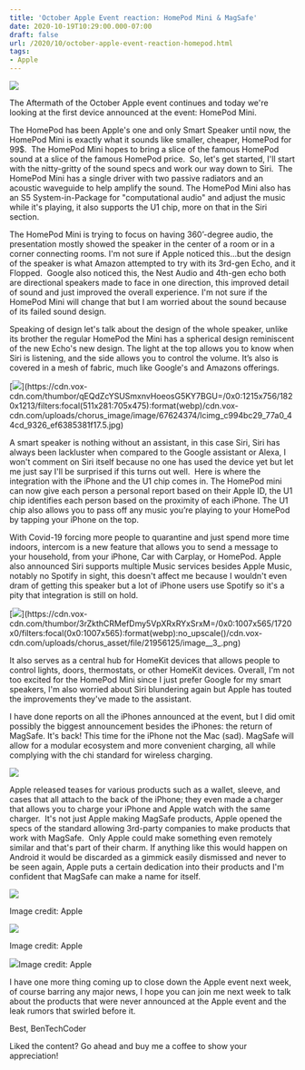 ```yaml
---
title: 'October Apple Event reaction: HomePod Mini & MagSafe'
date: 2020-10-19T10:29:00.000-07:00
draft: false
url: /2020/10/october-apple-event-reaction-homepod.html
tags: 
- Apple
---
```


[![](https://1.bp.blogspot.com/-_opYSSkREP8/X4y4CBh3EZI/AAAAAAAAKoo/YbaX4Umo5cM3_kz_JtEarJEWeAEZnU7EACNcBGAsYHQ/w279-h279/Apple_homepod-mini-white-siri_10132020_inline.jpg.large.jpg)](https://1.bp.blogspot.com/-_opYSSkREP8/X4y4CBh3EZI/AAAAAAAAKoo/YbaX4Umo5cM3_kz_JtEarJEWeAEZnU7EACNcBGAsYHQ/s653/Apple_homepod-mini-white-siri_10132020_inline.jpg.large.jpg)

The Aftermath of the October Apple event continues and today we're looking at the first device announced at the event: HomePod Mini.  

The HomePod has been Apple's one and only Smart Speaker until now, the HomePod Mini is exactly what it sounds like smaller, cheaper, HomePod for 99$.  The HomePod Mini hopes to bring a slice of the famous HomePod sound at a slice of the famous HomePod price.  So, let's get started, I'll start with the nitty-gritty of the sound specs and work our way down to Siri.  The HomePod Mini has a single driver with two passive radiators and an acoustic waveguide to help amplify the sound. The HomePod Mini also has an S5 System-in-Package for "computational audio" and adjust the music while it's playing, it also supports the U1 chip, more on that in the Siri section.  

The HomePod Mini is trying to focus on having 360’-degree audio, the presentation mostly showed the speaker in the center of a room or in a corner connecting rooms. I'm not sure if Apple noticed this...but the design of the speaker is what Amazon attempted to try with its 3rd-gen Echo, and it Flopped.  Google also noticed this, the Nest Audio and 4th-gen echo both are directional speakers made to face in one direction, this improved detail of sound and just improved the overall experience. I'm not sure if the HomePod Mini will change that but I am worried about the sound because of its failed sound design.

Speaking of design let's talk about the design of the whole speaker, unlike its brother the regular HomePod the Mini has a spherical design reminiscent of the new Echo's new design. The light at the top allows you to know when Siri is listening, and the side allows you to control the volume. It’s also is covered in a mesh of fabric, much like Google's and Amazons offerings. 

  

[![](https://cdn.vox-cdn.com/thumbor/qEQdZcYSUSmxnvHoeosG5KY7BGU=/0x0:1215x756/1820x1213/filters:focal(511x281:705x475):format(webp)/cdn.vox-cdn.com/uploads/chorus_image/image/67624374/lcimg_c994bc29_77a0_44cd_9326_ef6385381f17.5.jpg)](https://cdn.vox-cdn.com/thumbor/qEQdZcYSUSmxnvHoeosG5KY7BGU=/0x0:1215x756/1820x1213/filters:focal(511x281:705x475):format(webp)/cdn.vox-cdn.com/uploads/chorus_image/image/67624374/lcimg_c994bc29_77a0_44cd_9326_ef6385381f17.5.jpg)

  

A smart speaker is nothing without an assistant, in this case Siri, Siri has always been lackluster when compared to the Google assistant or Alexa, I won't comment on Siri itself because no one has used the device yet but let me just say I'll be surprised if this turns out well.  Here is where the integration with the iPhone and the U1 chip comes in. The HomePod mini can now give each person a personal report based on their Apple ID, the U1 chip identifies each person based on the proximity of each iPhone. The U1 chip also allows you to pass off any music you’re playing to your HomePod by tapping your iPhone on the top.  

With Covid-19 forcing more people to quarantine and just spend more time indoors, intercom is a new feature that allows you to send a message to your household, from your iPhone, Car with Carplay, or HomePod. Apple also announced Siri supports multiple Music services besides Apple Music, notably no Spotify in sight, this doesn't affect me because I wouldn't even dram of getting this speaker but a lot of iPhone users use Spotify so it's a pity that integration is still on hold.

  

[![](https://cdn.vox-cdn.com/thumbor/3rZkthCRMefDmy5VpXRxRYxSrxM=/0x0:1007x565/1720x0/filters:focal(0x0:1007x565):format(webp):no_upscale()/cdn.vox-cdn.com/uploads/chorus_asset/file/21956125/image__3_.png)](https://cdn.vox-cdn.com/thumbor/3rZkthCRMefDmy5VpXRxRYxSrxM=/0x0:1007x565/1720x0/filters:focal(0x0:1007x565):format(webp):no_upscale()/cdn.vox-cdn.com/uploads/chorus_asset/file/21956125/image__3_.png)

  

  
It also serves as a central hub for HomeKit devices that allows people to control lights, doors, thermostats, or other HomeKit devices. Overall, I'm not too excited for the HomePod Mini since I just prefer Google for my smart speakers, I'm also worried about Siri blundering again but Apple has touted the improvements they've made to the assistant.

I have done reports on all the iPhones announced at the event, but I did omit possibly the biggest announcement besides the iPhones: the return of MagSafe. It's back! This time for the iPhone not the Mac (sad). MagSafe will allow for a modular ecosystem and more convenient charging, all while complying with the chi standard for wireless charging.

[![](https://cdn.vox-cdn.com/thumbor/Ya52VCSttN9rADrDCphBgAyvCDk=/1600x0/filters:no_upscale()/cdn.vox-cdn.com/uploads/chorus_asset/file/21956231/r4HPgZb.png)](https://cdn.vox-cdn.com/thumbor/Ya52VCSttN9rADrDCphBgAyvCDk=/1600x0/filters:no_upscale()/cdn.vox-cdn.com/uploads/chorus_asset/file/21956231/r4HPgZb.png)

  

Apple released teases for various products such as a wallet, sleeve, and cases that all attach to the back of the iPhone; they even made a charger that allows you to charge your iPhone and Apple watch with the same charger.  It's not just Apple making MagSafe products, Apple opened the specs of the standard allowing 3rd-party companies to make products that work with MagSafe.  Only Apple could make something even remotely similar and that's part of their charm. If anything like this would happen on Android it would be discarded as a gimmick easily dismissed and never to be seen again, Apple puts a certain dedication into their products and I'm confident that MagSafe can make a name for itself.

  

[![](https://cdn.vox-cdn.com/thumbor/wvz6si-xChaMN0Jvif5LqP-0FR4=/1600x0/filters:no_upscale()/cdn.vox-cdn.com/uploads/chorus_asset/file/21956240/lcimg_466f9bb6_0fb6_4f16_8469_783af0269525.jpg)](https://cdn.vox-cdn.com/thumbor/wvz6si-xChaMN0Jvif5LqP-0FR4=/1600x0/filters:no_upscale()/cdn.vox-cdn.com/uploads/chorus_asset/file/21956240/lcimg_466f9bb6_0fb6_4f16_8469_783af0269525.jpg)

Image credit: Apple

[![](https://cdn.vox-cdn.com/thumbor/yKcSM6uVRu8C9-R-UXURDUsAzPw=/1600x0/filters:no_upscale()/cdn.vox-cdn.com/uploads/chorus_asset/file/21956239/lcimg_0d87a8e6_7d85_4100_9661_7658de49bf5e.jpg)](https://cdn.vox-cdn.com/thumbor/yKcSM6uVRu8C9-R-UXURDUsAzPw=/1600x0/filters:no_upscale()/cdn.vox-cdn.com/uploads/chorus_asset/file/21956239/lcimg_0d87a8e6_7d85_4100_9661_7658de49bf5e.jpg)

  

Image credit: Apple

  

[![](https://cdn.vox-cdn.com/thumbor/L6Z1coqkpCJ2txMT53FWEs51FG0=/1600x0/filters:no_upscale()/cdn.vox-cdn.com/uploads/chorus_asset/file/21956237/Yq6uMXU.png)](https://cdn.vox-cdn.com/thumbor/L6Z1coqkpCJ2txMT53FWEs51FG0=/1600x0/filters:no_upscale()/cdn.vox-cdn.com/uploads/chorus_asset/file/21956237/Yq6uMXU.png)Image credit: Apple

  

I have one more thing coming up to close down the Apple event next week, of course barring any major news, I hope you can join me next week to talk about the products that were never announced at the Apple event and the leak rumors that swirled before it.

Best, BenTechCoder

  

Liked the content? Go ahead and buy me a coffee to show your appreciation!